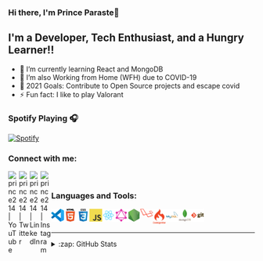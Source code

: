 ### Hi there, I'm Prince Paraste👋

<!-- [![Website](https://raw.githubusercontent.com/prince214/prince214/main/github-codeorcoder.png)](https://codeforcoder.com) -->

<!-- [visitors](https://visitor-badge.glitch.me/badge?page_id=prince214.prince214) -->

<!-- [![Twitter Follow](https://img.shields.io/twitter/follow/prince214?color=1DA1F2&logo=twitter&style=for-the-badge)](https://twitter.com/intent/follow?original_referer=https%3A%2F%2Fgithub.com%2Fprince214&screen_name=prince214) -->

## I'm a Developer, Tech Enthusiast, and a Hungry Learner!!

- 🌱 I’m currently learning React and MongoDB
- 🔭 I’m also Working from Home (WFH) due to COVID-19
- 🥅 2021 Goals: Contribute to Open Source projects and escape covid
- ⚡ Fun fact: I like to play Valorant

### Spotify Playing 🎧

[![Spotify](https://novatorem-spotify-github-badge.vercel.app/api/spotify)](https://open.spotify.com/user/princeparaste78)

### Connect with me:

[<img align="left" alt="prince214 | YouTube" width="22px" src="https://cdn.jsdelivr.net/npm/simple-icons@v3/icons/youtube.svg" />][youtube]
[<img align="left" alt="prince214 | Twitter" width="22px" src="https://cdn.jsdelivr.net/npm/simple-icons@v3/icons/twitter.svg" />][twitter]
[<img align="left" alt="prince214 | LinkedIn" width="22px" src="https://cdn.jsdelivr.net/npm/simple-icons@v3/icons/linkedin.svg" />][linkedin]
[<img align="left" alt="prince214 | Instagram" width="22px" src="https://cdn.jsdelivr.net/npm/simple-icons@v3/icons/instagram.svg" />][instagram]

<br />

### Languages and Tools:

<img align="left" alt="Visual Studio Code" width="26px" src="https://raw.githubusercontent.com/github/explore/80688e429a7d4ef2fca1e82350fe8e3517d3494d/topics/visual-studio-code/visual-studio-code.png" />
<img align="left" alt="HTML5" width="26px" src="https://raw.githubusercontent.com/github/explore/80688e429a7d4ef2fca1e82350fe8e3517d3494d/topics/html/html.png" />
<img align="left" alt="CSS3" width="26px" src="https://raw.githubusercontent.com/github/explore/80688e429a7d4ef2fca1e82350fe8e3517d3494d/topics/css/css.png" />
<img align="left" alt="JavaScript" width="26px" src="https://raw.githubusercontent.com/github/explore/80688e429a7d4ef2fca1e82350fe8e3517d3494d/topics/javascript/javascript.png" />
<img align="left" alt="React" width="26px" src="https://raw.githubusercontent.com/github/explore/80688e429a7d4ef2fca1e82350fe8e3517d3494d/topics/react/react.png" />
<img align="left" alt="GraphQL" width="26px" src="https://raw.githubusercontent.com/github/explore/80688e429a7d4ef2fca1e82350fe8e3517d3494d/topics/graphql/graphql.png" />
<img align="left" alt="Node.js" width="26px" src="https://raw.githubusercontent.com/github/explore/80688e429a7d4ef2fca1e82350fe8e3517d3494d/topics/nodejs/nodejs.png" />
<img align="left" alt="HTML5" width="26px" src="https://raw.githubusercontent.com/prince214/prince214/ca438e602fd6ce91689e1f089938f3e0d878d9c5/laravel.svg" />
<img align="left" alt="HTML5" width="26px" src="https://raw.githubusercontent.com/prince214/prince214/ca438e602fd6ce91689e1f089938f3e0d878d9c5/codeigniter.svg" />
<img align="left" alt="MySQL" width="26px" src="https://raw.githubusercontent.com/prince214/prince214/ca438e602fd6ce91689e1f089938f3e0d878d9c5/mysql.svg" />
<img align="left" alt="MongoDB" width="26px" src="https://raw.githubusercontent.com/prince214/prince214/ca438e602fd6ce91689e1f089938f3e0d878d9c5/mongodb.svg" />
<img align="left" alt="Git" width="26px" src="https://raw.githubusercontent.com/github/explore/80688e429a7d4ef2fca1e82350fe8e3517d3494d/topics/git/git.png" />

<br />
<br />

---

<details>
  <summary>:zap: GitHub Stats</summary>

  <img align="left" alt="prince214's GitHub Stats" src="https://github-readme-stats.vercel.app/api?username=prince214&show_icons=true&hide_border=true" />

</details>

[website]: https://codeforcoder.com
[twitter]: https://twitter.com/princeparaste
[youtube]: https://www.youtube.com/channel/UCq0ug6yOlfE-gmvcOn8YRUg
[instagram]: https://www.instagram.com/prince_paraste.dev/
[linkedin]: https://linkedin.com/in/princeparaste
